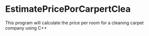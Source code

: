 # EstimatePricePorCarpertClea
This program will calculate the price per room for a cleaning carpet company using C++
